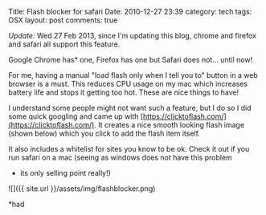 Title: Flash blocker for safari
Date: 2010-12-27 23:39
category: tech
tags: OSX
layout: post
comments: true



*Update:* Wed 27 Feb 2013, since I'm updating this blog, chrome and firefox and safari all support this feature. 


Google Chrome has\* one, Firefox has one but Safari does not... until
now!

For me, having a manual "load flash only when I tell you to" button in a
web browser is a must. This reduces CPU usage on my mac which increases
battery life and stops it getting too hot. These are nice things to
have!

I understand some people might not want such a feature, but I do so I
did some quick googling and came up with [https://clicktoflash.com/](https://clicktoflash.com/).
It creates a nice smooth looking flash image (shown below) which you
click to add the flash item itself.

It also includes a whitelist for sites you know to be ok. Check it out
if you run safari on a mac (seeing as windows does not have this problem
- its only selling point really!)

![]({{ site.url }}/assets/img/flashblocker.png)


\*had
